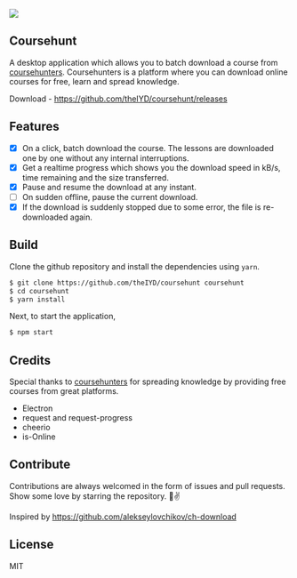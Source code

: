 ![](https://github.com/theIYD/coursehunt/blob/master/doc/coursehunt.png)

## Coursehunt
A desktop application which allows you to batch download a course from <a href="https://coursehunters.net">coursehunters</a>. Coursehunters is a platform where you can download online courses for free, learn and spread knowledge.

Download - https://github.com/theIYD/coursehunt/releases

## Features
- [x] On a click, batch download the course. The lessons are downloaded one by one without any internal interruptions.
- [x] Get a realtime progress which shows you the download speed in kB/s, time remaining and the size transferred.
- [x] Pause and resume the download at any instant. 
- [ ] On sudden offline, pause the current download.
- [x] If the download is suddenly stopped due to some error, the file is re-downloaded again.

## Build
Clone the github repository and install the dependencies using `yarn`.

```sh
$ git clone https://github.com/theIYD/coursehunt coursehunt
$ cd coursehunt
$ yarn install
```

Next, to start the application,
```sh
$ npm start
```

## Credits
Special thanks to [coursehunters](https://coursehunters.net/) for spreading knowledge by providing free courses from great platforms.

- Electron
- request and request-progress
- cheerio
- is-Online

## Contribute
Contributions are always welcomed in the form of issues and pull requests.
Show some love by starring the repository. 🤘✌️

Inspired by https://github.com/alekseylovchikov/ch-download

## License
MIT
